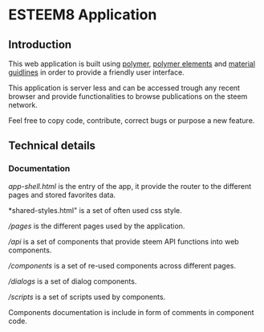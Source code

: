 # ESTEEM8 Application

## Introduction
This web application is built using [polymer](https://www.polymer-project.org/1.0/), [polymer elements](https://elements.polymer-project.org/) and [material guidlines](https://material.io/guidelines/) in order to provide a friendly user interface.

This application is server less and can be accessed trough any recent browser and provide functionalities to browse publications on the steem network.

Feel free to copy code, contribute, correct bugs or purpose a new feature.

## Technical details

### Documentation

*app-shell.html* is the entry of the app, it provide the router to the different pages and stored favorites data.

*shared-styles.html" is a set of often used css style.

*/pages* is the different pages used by the application.

*/api* is a set of components that provide steem API functions into web components.

*/components* is a set of re-used components across different pages.

*/dialogs* is a set of dialog components.

*/scripts* is a set of scripts used by components.

Components documentation is include in form of comments in component code.
